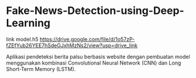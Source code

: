# Fake-News-Detection-using-Deep-Learning

link model.h5
https://drive.google.com/file/d/1o57zP-fZEfYub26YEE7hSdeGJxhMzNs2/view?usp=drive_link

Aplikasi pendeteksi berita palsu berbasis website dengan pembuatan model menggunakan kombinasi Convolutional Neural Network (CNN) dan Long Short-Term Memory (LSTM).
